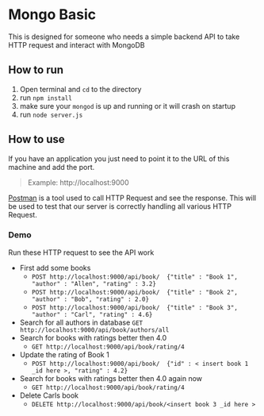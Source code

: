 # Mongo Basic

This is designed for someone who needs a simple backend API to take HTTP request and interact with MongoDB

## How to run

1. Open terminal and `cd` to the directory
2. run `npm install`
3. make sure your `mongod` is up and running or it will crash on startup
4. run `node server.js`

## How to use

If you have an application you just need to point it to the URL of this machine and add the port.

> Example: http://localhost:9000

[Postman](https://www.getpostman.com/) is a tool used to call HTTP Request and see the response. This will be used to test that our server is correctly handling all various HTTP Request.

### Demo

Run these HTTP request to see the API work

- First add some books
	- `POST http://localhost:9000/api/book/  {"title" : "Book 1", "author" : "Allen", "rating" : 3.2}`
	- `POST http://localhost:9000/api/book/  {"title" : "Book 2", "author" : "Bob", "rating" : 2.0}`
	- `POST http://localhost:9000/api/book/  {"title" : "Book 3", "author" : "Carl", "rating" : 4.6}`
- Search for all authors in database
	 `GET http://localhost:9000/api/book/authors/all`
- Search for books with ratings better then 4.0
	- `GET http://localhost:9000/api/book/rating/4`
- Update the rating of Book 1
    - `POST http://localhost:9000/api/book/  {"id" : < insert book 1 _id here >, "rating" : 4.2}`
- Search for books with ratings better then 4.0 again now
	- `GET http://localhost:9000/api/book/rating/4`
- Delete Carls book
    - `DELETE http://localhost:9000/api/book/<insert book 3 _id here >`